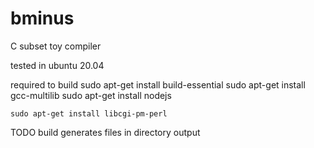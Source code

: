 # bminus
C subset toy compiler

tested in ubuntu 20.04

required to build
    sudo apt-get install build-essential
    sudo apt-get install gcc-multilib
    sudo apt-get install nodejs

    sudo apt-get install libcgi-pm-perl


TODO
    build generates files in directory output

    


